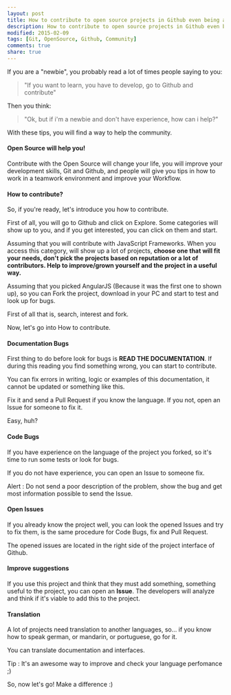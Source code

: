 ```yaml
---
layout: post
title: How to contribute to open source projects in Github even being a "newbie"
description: How to contribute to open source projects in Github even being a "newbie"
modified: 2015-02-09
tags: [Git, OpenSource, Github, Community]
comments: true
share: true
---
```


If you are a "newbie", you probably read a lot of times people saying to you:

> "If you want to learn, you have to develop, go to Github and contribute"

Then you think:

> "Ok, but if i'm a newbie and don't have experience, how can i help?"

With these tips, you will find a way to help the community.

#### Open Source will help you!

Contribute with the Open Source will change your life, you will improve your development skills, Git and Github, and people will give you tips in how to work
in a teamwork environment and improve your Workflow.

#### How to contribute?

So, if you're ready, let's introduce you how to contribute.

First of all, you will go to Github and click on Explore. Some categories will show up to you, and if you get interested, you can click on them and start.

Assuming that you will contribute with JavaScript Frameworks. When you access this category, will show up a lot of projects, **choose one that will fit your needs,
don't pick the projects based on reputation or a lot of contributors. Help to improve/grown yourself and the project in a useful way.**

Assuming that you picked AngularJS (Because it was the first one to shown up), so you can Fork the project, download in your PC and start to test and look up for
bugs.

First of all that is, search, interest and fork.

Now, let's go into How to contribute.

#### Documentation Bugs

First thing to do before look for bugs is **READ THE DOCUMENTATION**. If during this reading you find something wrong, you can start to contribute.

You can fix errors in writing, logic or examples of this documentation, it cannot be updated or something like this.

Fix it and send a Pull Request if you know the language. If you not, open an Issue for someone to fix it.

Easy, huh?

#### Code Bugs

If you have experience on the language of the project you forked, so it's time to run some tests or look for bugs.

If you do not have experience, you can open an Issue to someone fix.

Alert : Do not send a poor description of the problem, show the bug and get most information possible to send the Issue.

#### Open Issues

If you already know the project well, you can look the opened Issues and try to fix them, is the same procedure for Code Bugs, fix and Pull Request.

The opened issues are located in the right side of the project interface of Github.

#### Improve suggestions

If you use this project and think that they must add something, something useful to the project, you can open an **Issue**. The developers will analyze and think
if it's viable to add this to the project.

#### Translation

A lot of projects need translation to another languages, so... if you know how to speak german, or mandarin, or portuguese, go for it.

You can translate documentation and interfaces.

Tip : It's an awesome way to improve and check your language perfomance ;)


So, now let's go! Make a difference :)
